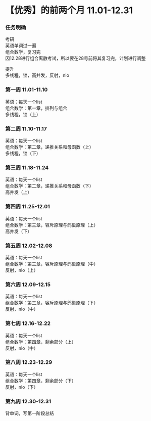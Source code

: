 # 【优秀】的前两个月 11.01-12.31

### 任务明确
考研  
英语单词过一遍  
组合数学，复习完  
因12.28进行组合离散考试，所以要在28号前将其复习完，计划进行调整

提升  
多线程，锁，高并发，反射，nio  

### 第一周 11.01-11.10
英语：每天一个list  
组合数学：第一章，排列与组合  
多线程，锁（上）

### 第二周 11.10-11.17
英语：每天一个list  
组合数学：第二章，递推关系和母函数（上）  
多线程，锁（下）

### 第三周 11.18-11.24
英语：每天一个list  
组合数学：第二章，递推关系和母函数（下）  
高并发（上）

### 第四周 11.25-12.01
英语：每天一个list  
组合数学：第三章，容斥原理与鸽巢原理（上）  
高并发（下）

### 第五周 12.02-12.08
英语：每天一个list  
组合数学：第三章，容斥原理与鸽巢原理（中）  
反射，nio（上）

### 第六周 12.09-12.15
英语：每天一个list  
组合数学：第三章，容斥原理与鸽巢原理（下）  
反射，nio（中）

### 第七周 12.16-12.22
英语：每天一个list  
组合数学：第四章，剩余部分（上）  
反射，nio（中）

### 第八周 12.23-12.29
英语：每天一个list  
组合数学：第四章，剩余部分（下）  
反射，nio（下）

### 第九周 12.30-12.31
背单词，写第一阶段总结


